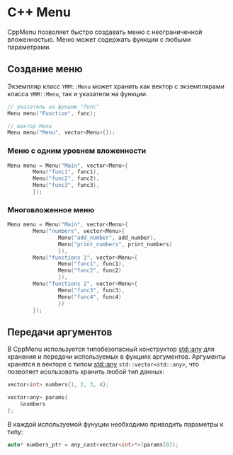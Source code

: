 # C++ Menu

 CppMenu позволяет быстро создавать меню с неограниченной вложенностью. Меню может содержать функции с любыми параметрами.
 
## Создание меню

 Экземпляр класс ```YMM::Menu``` может хранить как вектор с экземплярами класса ```YMM::Menu```, так и указатели на функции.

```c++
// указатель на фунцию "func"
Menu menu("Function", func);
```

```c++
// вектор Menu
Menu menu("Menu", vector<Menu>{});
```

### Меню с одним уровнем вложенности

```c++
Menu menu = Menu("Main", vector<Menu>{
        Menu("func1", func1),
        Menu("func2", func2),
        Menu("func3", func3),
        });
```

### Многовложенное меню

```c++
Menu menu = Menu("Main", vector<Menu>{
        Menu("numbers", vector<Menu>{
                Menu("add_number", add_number),
                Menu("print_numbers", print_numbers)
                }),
        Menu("functions 1", vector<Menu>{
                Menu("func1", func1),
                Menu("func2", func2)
                }),
        Menu("functions 2", vector<Menu>{
                Menu("func3", func3),
                Menu("func4", func4)
                })
        });

```
 
## Передачи аргументов
 В CppMenu используется типобезопасный конструктор [std::any](https://en.cppreference.com/w/cpp/utility/any) для хранения и передачи используемых в фунциях аргументов. Аргументы хранятся в векторе с типом [std::any](https://en.cppreference.com/w/cpp/utility/any) ```std::vector<std::any>```, что позволяет исользовать хранить любой тип данных:

```c++
vector<int> numbers{1, 2, 3, 4};

vector<any> params{
    &numbers
};
```

 В каждой используемой фунуции необходимо приводить параметры к типу:
```c++
auto* numbers_ptr = any_cast<vector<int>*>(params[0]);
```
